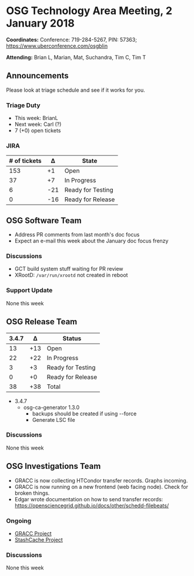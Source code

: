 # OSG Technology Area Meeting,  2 January 2018

**Coordinates:** Conference: 719-284-5267, PIN: 57363; <https://www.uberconference.com/osgblin>

**Attending:** Brian L, Marian, Mat, Suchandra, Tim C, Tim T


## Announcements

Please look at triage schedule and see if it works for you.

### Triage Duty

-   This week: BrianL
-   Next week: Carl (?)
-   7 (+0) open tickets


### JIRA

| # of tickets | &Delta; | State             |
|------------- |-------- |------------------ |
| 153          | +1      | Open              |
| 37           | +7      | In Progress       |
| 6            | -21     | Ready for Testing |
| 0            | -16     | Ready for Release |


## OSG Software Team

-   Address PR comments from last month's doc focus
-   Expect an e-mail this week about the January doc focus frenzy

### Discussions

-   GCT build system stuff waiting for PR review
-   XRootD: `/var/run/xrootd` not created in reboot


### Support Update

None this week


## OSG Release Team

| 3.4.7 | &Delta; | Status            |
|------ |-------- |------------------ |
| 13    | +13     | Open              |
| 22    | +22     | In Progress       |
| 3     | +3      | Ready for Testing |
| 0     | +0      | Ready for Release |
| 38    | +38     | Total             |

-   3.4.7
    -   osg-ca-generator 1.3.0
        -   backups should be created if using --force
        -   Generate LSC file

### Discussions

None this week


## OSG Investigations Team

-   GRACC is now collecting HTCondor transfer records.  Graphs incoming.
-   GRACC is now running on a new frontend (web facing node).  Check for broken things.
-   Edgar wrote documentation on how to send transfer records: https://opensciencegrid.github.io/docs/other/schedd-filebeats/

### Ongoing

-   [GRACC Project](https://jira.opensciencegrid.org/projects/GRACC/)
-   [StashCache Project](https://opensciencegrid.org/docs/data/stashcache/overview/)


### Discussions

None this week
